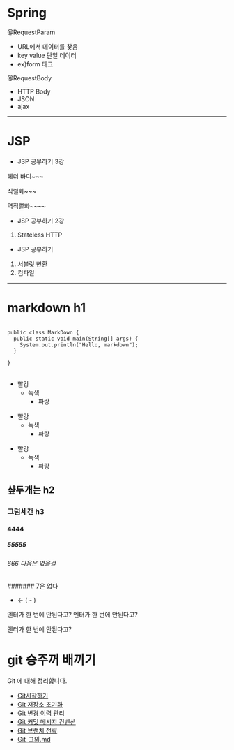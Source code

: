 # Spring
@RequestParam
- URL에서 데이터를 찾음
- key value 단일 데이터
- ex)form 태그

@RequestBody
- HTTP Body
- JSON
- ajax
--------------------------------------
# JSP

- JSP 공부하기 3강

헤더 바디~~~

직렬화~~~

역직렬화~~~~

- JSP 공부하기 2강
 1. Stateless HTTP


- JSP 공부하기
 1. 서블릿 변환
 2. 컴파일

-------------------------------------------------------------------------------------------------------------------
# markdown h1

<pre>
<code>
public class MarkDown {
  public static void main(String[] args) {
    System.out.println("Hello, markdown");
  }

}
</code>
</pre>

* 빨강
  * 녹색
    * 파랑

+ 빨강
  + 녹색
    + 파랑

- 빨강
  - 녹색
    - 파랑


    
## 샾두개는 h2
### 그럼세갠 h3
#### 4444
##### 55555
###### 666 다음은 없을걸
####### 7은 없다

- <- ( - )

엔터가 한 번에 안된다고?
엔터가 한 번에 안된다고?

엔터가 한 번에 안된다고?




# git 승주꺼 배끼기
Git 에 대해 정리합니다.

- [Git시작하기](./Git_시작하기.md)
- [Git 저장소 초기화](./Git_저장소_초기화.md)
- [Git 변경 이력 관리](./Git_변경_이력_관리.md)
- [Git 커밋 메시지 컨벤션](./Git_커밋_메시지_컨벤션.md)
- [Git 브랜치 전략](./Git_브랜치_전략.md)
- [Git_그외.md](./Git_그외.md)
